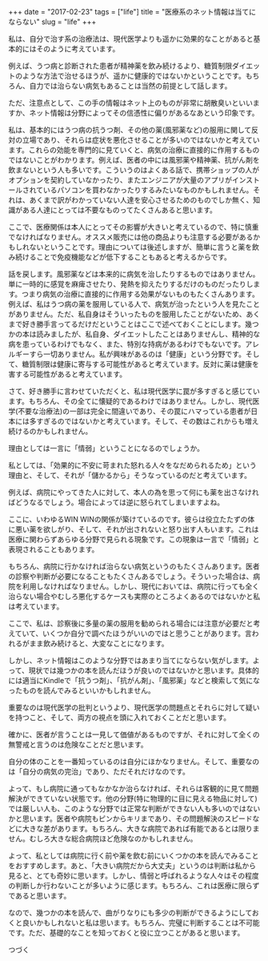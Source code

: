+++
date = "2017-02-23"
tags = ["life"]
title = "医療系のネット情報は当てにならない"
slug = "life"
+++

私は、自分で治す系の治療法は、現代医学よりも遥かに効果的なことがあると基本的にはそのように考えています。

例えば、うつ病と診断された患者が精神薬を飲み続けるより、糖質制限ダイエットのような方法で治せるほうが、遥かに健康的ではないかということです。もちろん、自力では治らない病気もあることは当然の前提として話します。

ただ、注意点として、この手の情報はネット上のものが非常に胡散臭いといいますか、ネット情報は分野によってその信憑性に偏りがあるなあという印象です。

私は、基本的にはうつ病の抗うつ剤、その他の薬(風邪薬など)の服用に関して反対の立場であり、それらは症状を悪化させることが多いのではないかと考えています。これらの効能を専門的に見ていくと、病気の治療に直接的に作用するものではないことがわかります。例えば、医者の中には風邪薬や精神薬、抗がん剤を飲まないという人も多いです。こういうのはよくある話で、携帯ショップの人がオプションを契約していなかったり、またエンジニアが大量のアプリがインストールされているパソコンを買わなかったりするみたいなものかもしれません。それは、あくまで訳がわかっていない人達を安心させるためのものでしか無く、知識がある人達にとっては不要なものってたくさんあると思います。

ここで、医療関係は本人にとってその影響が大きいと考えているので、特に慎重でなければなりません。オススメ販売には他の商品よりも注意する必要があるかもしれないということです。理由については後述しますが、簡単に言うと薬を飲み続けることで免疫機能などが低下することもあると考えるからです。

話を戻します。風邪薬などは本来的に病気を治したりするものではありません。単に一時的に感覚を麻痺させたり、発熱を抑えたりするだけのものだったりします。つまり病気の治療に直接的に作用する効果がないものもたくさんあります。例えば、私はうつ病の薬を服用している人で、病気が治ったという人を見たことがありません。ただ、私自身はそういったものを服用したことがないため、あくまで好き勝手言ってるだけだということはここで述べておくことにします。幾つかの本は読みましたが、私自身、ダイエットしたことはありませんし、精神的な病を患っているわけでもなく、また、特別な持病があるわけでもないです。アレルギーすら一切ありません。私が興味があるのは「健康」という分野です。そして、糖質制限は健康に寄与する可能性があると考えています。反対に薬は健康を害する可能性があると考えています。

さて、好き勝手に言わせていただくと、私は現代医学に罠が多すぎると感じています。もちろん、その全てに懐疑的であるわけではありません。しかし、現代医学(不要な治療法)の一部は完全に間違いであり、その罠にハマっている患者が日本には多すぎるのではないかと考えています。そして、その数はこれからも増え続けるのかもしれません。

理由としては一言に「情弱」ということになるのでしょうか。

私としては、「効果的に不安に苛まれた怒れる人々をなだめられるため」という理由と、そして、それが「儲かるから」そうなっているのだと考えています。

例えば、病院にやってきた人に対して、本人の為を思って何にも薬を出さなければどうなるでしょう。場合によっては逆に怒られてしまいますよね。

ここに、いわゆるWIN WINの関係が築けているのです。彼らは役立たたずの体に悪い薬を欲しがり、そして、それが出されないと怒り出す人もいます。これは医療に関わらずあらゆる分野で見られる現象です。この現象は一言で「情弱」と表現されることもあります。

もちろん、病院に行かなければ治らない病気というのもたくさんあります。医者の診察や判断が必要になることもたくさんあるでしょう。そういった場合は、病院を利用しなければなりません。しかし、現代においては、病院に行っても全く治らない場合やむしろ悪化するケースも実際のところよくあるのではないかと私は考えています。

ここで、私は、診察後に多量の薬の服用を勧められる場合には注意が必要だと考えていて、いくつか自分で調べたほうがいいのではと思うことがあります。言われるがまま飲み続けると、大変なことになります。

しかし、ネット情報はこのような分野ではあまり当てにならない気がします。よって、現状では幾つかの本を読んだほうが良いのではないかと思います。具体的には適当にKindleで「抗うつ剤」、「抗がん剤」、「風邪薬」などと検索して気になったものを読んでみるといいかもしれません。

重要なのは現代医学の批判というより、現代医学の問題点とそれらに対して疑いを持つこと、そして、両方の視点を頭に入れておくことだと思います。

確かに、医者が言うことは一見して価値があるものですが、それに対して全くの無警戒と言うのは危険なことだと思います。

自分の体のことを一番知っているのは自分にほかなりません。そして、重要なのは「自分の病気の完治」であり、ただそれだけなのです。

よって、もし病院に通ってもなかなか治らなければ、それらは客観的に見て問題解決ができていない状態です。他の分野(特に物理的に目に見える物品に対して)では厳しい人も、このような分野では正常な判断ができない人も多いのではないかと思います。医者や病院もピンからキリまであり、その問題解決のスピードなどに大きな差があります。もちろん、大きな病院であれば有能であるとは限りません。むしろ大きな総合病院ほど危険なのかもしれません。

よって、私としては病院に行く前や薬を飲む前にいくつかの本を読んでみることをおすすめします。あと、「大きい病院だから大丈夫」というのは判断は私から見ると、とても奇妙に思います。しかし、情弱と呼ばれるような人々はその程度の判断しか行わないことが多いように感じます。もちろん、これは医療に限らずであると思います。

なので、幾つかの本を読んで、曲がりなりにも多少の判断ができるようにしておくと良いかもしれないと私は思います。もちろん、完璧に判断することは不可能です。ただ、基礎的なことを知っておくと役に立つことがあると思います。

つづく
